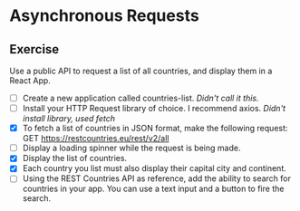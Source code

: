 # Asynchronous Requests

## Exercise
Use a public API to request a list of all countries, and display them in a React App.

- [ ] Create a new application called countries-list. _Didn't call it this._
- [ ] Install your HTTP Request library of choice. I recommend axios. _Didn't install library, used fetch_
- [x] To fetch a list of countries in JSON format, make the following request:
GET https://restcountries.eu/rest/v2/all
- [ ] Display a loading spinner while the request is being made.
- [x] Display the list of countries.
- [x] Each country you list must also display their capital city and continent.
- [ ] Using the REST Countries API as reference, add the ability to search for countries in your app. You can use a text input and a button to fire the search.
